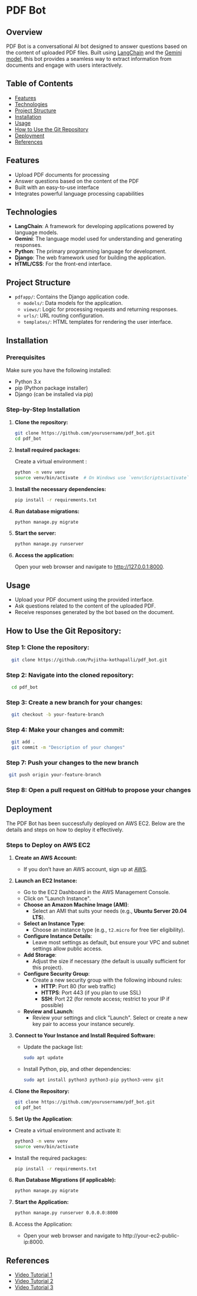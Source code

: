 # PDF Bot

## Overview

PDF Bot is a conversational AI bot designed to answer questions based on the content of uploaded PDF files. Built using [LangChain](https://langchain.readthedocs.io/en/latest/) and the [Gemini model](https://www.example.com/gemini), this bot provides a seamless way to extract information from documents and engage with users interactively.

## Table of Contents

- [Features](#features)
- [Technologies](#technologies)
- [Project Structure](#project-structure)
- [Installation](#installation)
- [Usage](#usage)
- [How to Use the Git Repository](#how-to-use-the-git-repository)
- [Deployment](#Deployment)
- [References](#references)

  
## Features

- Upload PDF documents for processing
- Answer questions based on the content of the PDF
- Built with an easy-to-use interface
- Integrates powerful language processing capabilities

## Technologies

- **LangChain**: A framework for developing applications powered by language models.
- **Gemini**: The language model used for understanding and generating responses.
- **Python**: The primary programming language for development.
- **Django**: The web framework used for building the application.
- **HTML/CSS**: For the front-end interface.

## Project Structure


- `pdfapp/`: Contains the Django application code.
  - `models/`: Data models for the application.
  - `views/`: Logic for processing requests and returning responses.
  - `urls/`: URL routing configuration.
  - `templates/`: HTML templates for rendering the user interface.

## Installation

### Prerequisites

Make sure you have the following installed:

- Python 3.x
- pip (Python package installer)
- Django (can be installed via pip)

### Step-by-Step Installation

1. **Clone the repository:**

   ```bash
   git clone https://github.com/yourusername/pdf_bot.git
   cd pdf_bot
   ```
2. **Install required packages:**

    Create a virtual environment :
    
    ```bash
    python -m venv venv
    source venv/bin/activate  # On Windows use `venv\Scripts\activate`
    ```
    
3. **Install the necessary dependencies:**
    
    ```bash
    pip install -r requirements.txt
    ```
4. **Run database migrations:**
   ```bash
   python manage.py migrate
   ```
5. **Start the server:**

   ```bash
   python manage.py runserver
   ```
6. **Access the application:**

   Open your web browser and navigate to http://127.0.0.1:8000.

## Usage
- Upload your PDF document using the provided interface.
- Ask questions related to the content of the uploaded PDF.
- Receive responses generated by the bot based on the document.

## How to Use the Git Repository:
### Step 1: Clone the repository:
  ```bash
    git clone https://github.com/Pujitha-kothapalli/pdf_bot.git
  ```

### Step 2: Navigate into the cloned repository:
  ```bash
    cd pdf_bot
  ```

### Step 3: Create a new branch for your changes:
  ```bash
    git checkout -b your-feature-branch
  ```

### Step 4: Make your changes and commit:
  ```bash
    git add .
    git commit -m "Description of your changes"
  ```

### Step 7: Push your changes to the new branch
   ```bash
    git push origin your-feature-branch
  ```

### Step 8: Open a pull request on GitHub to propose your changes

## Deployment

The PDF Bot has been successfully deployed on AWS EC2. Below are the details and steps on how to deploy it effectively.

### Steps to Deploy on AWS EC2

1. **Create an AWS Account:**
   - If you don’t have an AWS account, sign up at [AWS](https://aws.amazon.com/).

2. **Launch an EC2 Instance:**
   - Go to the EC2 Dashboard in the AWS Management Console.
   - Click on "Launch Instance".
   - **Choose an Amazon Machine Image (AMI)**:
     - Select an AMI that suits your needs (e.g., **Ubuntu Server 20.04 LTS**).
   - **Select an Instance Type**:
     - Choose an instance type (e.g., `t2.micro` for free tier eligibility).
   - **Configure Instance Details**:
     - Leave most settings as default, but ensure your VPC and subnet settings allow public access.
   - **Add Storage**:
     - Adjust the size if necessary (the default is usually sufficient for this project).
   - **Configure Security Group**:
     - Create a new security group with the following inbound rules:
       - **HTTP**: Port 80 (for web traffic)
       - **HTTPS**: Port 443 (if you plan to use SSL)
       - **SSH**: Port 22 (for remote access; restrict to your IP if possible)
   - **Review and Launch**:
     - Review your settings and click "Launch". Select or create a new key pair to access your instance securely.

3. **Connect to Your Instance and Install Required Software:**
   - Update the package list:
     ```bash
     sudo apt update
     ```
   - Install Python, pip, and other dependencies:
     ```bash
     sudo apt install python3 python3-pip python3-venv git
     ```

4. **Clone the Repository:**
   ```bash
   git clone https://github.com/yourusername/pdf_bot.git
   cd pdf_bot
5. **Set Up the Application**:

  - Create a virtual environment and activate it:
    ```bash
    python3 -m venv venv
    source venv/bin/activate
    ```
 - Install the required packages:
    ```bash
    pip install -r requirements.txt
    ```
6. **Run Database Migrations (if applicable):**

    ```bash
    python manage.py migrate
    ```
7. **Start the Application:**

    ```bash
    python manage.py runserver 0.0.0.0:8000
    ```
8. Access the Application:

   - Open your web browser and navigate to http://your-ec2-public-ip:8000.


## References

- [Video Tutorial 1](https://youtu.be/VvpuGpXOYrQ?si=mLwoYdKCNbN9toJy)
- [Video Tutorial 2](https://youtu.be/nAmC7SoVLd8?si=LvWY-dmuYe8MZeth)
- [Video Tutorial 3](https://youtu.be/uiPSnrE6uWE?si=9m8Hca8LNJXJTg4Z)
   
